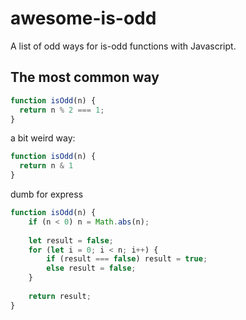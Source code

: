 # awesome-is-odd
A list of odd ways for is-odd functions with Javascript.

## The most common way
```js
function isOdd(n) {
  return n % 2 === 1;
}
```

a bit weird way:
```js
function isOdd(n) {
  return n & 1
}
```

dumb for express
```js
function isOdd(n) {
    if (n < 0) n = Math.abs(n);
    
    let result = false;
    for (let i = 0; i < n; i++) {
        if (result === false) result = true;
        else result = false;
    }
    
    return result;
}
```
